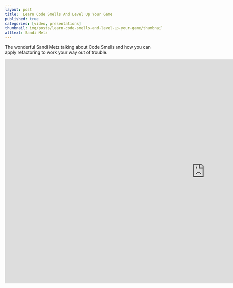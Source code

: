 ```yaml
---
layout: post
title:  Learn Code Smells And Level Up Your Game
published: true
categories: [video, presentations]
thumbnail: img/posts/learn-code-smells-and-level-up-your-game/thumbnail-420x255.webp
alttext: Sandi Metz
--- 
```


The wonderful Sandi Metz talking about Code Smells and how you can apply refactoring to work your way out of trouble.

<iframe width="1280" height="720" src="https://www.youtube.com/embed/D4auWwMsEnY" title="YouTube video player" frameborder="0" allow="accelerometer; autoplay; clipboard-write; encrypted-media; gyroscope; picture-in-picture" allowfullscreen></iframe>